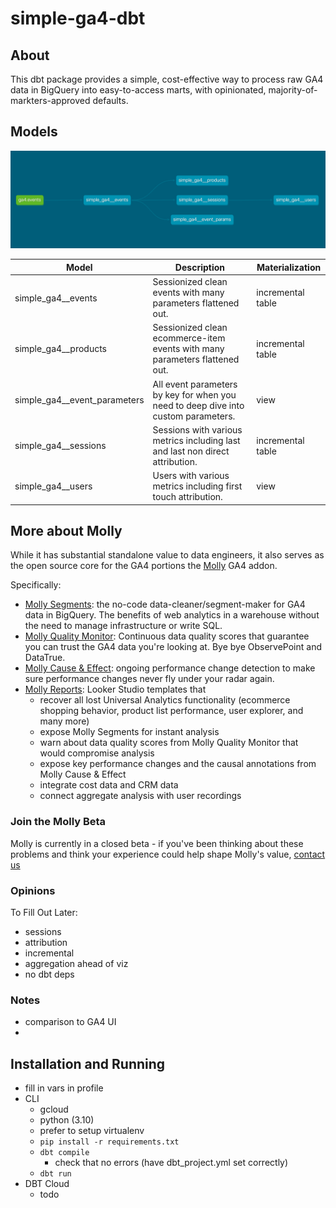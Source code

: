 # simple-ga4-dbt

## About
This dbt package provides a simple, cost-effective way to process raw GA4 data in BigQuery into easy-to-access marts, with opinionated, majority-of-markters-approved defaults.

## Models

![simple_ga4_dbt_dag.png](simple_ga4_dbt_dag.png)

| Model                        | Description                                                                        | Materialization   |
|------------------------------|------------------------------------------------------------------------------------|-------------------|
| simple_ga4__events           | Sessionized clean events with many parameters flattened out.                       | incremental table |
| simple_ga4__products         | Sessionized clean ecommerce-item events with many parameters flattened out.        | incremental table |
| simple_ga4__event_parameters | All event parameters by key for when you need to deep dive into custom parameters. | view              |
| simple_ga4__sessions         | Sessions with various metrics including last and last non direct attribution.      | incremental table |
| simple_ga4__users            | Users with various metrics including first touch attribution.                      | view              |  



## More about Molly 

While it has substantial standalone value to data engineers, it also serves as the open source core for the GA4 portions the [Molly](https://www.admindanaltics.com/molly/?utm_source=github%20simple-ga4-dbt&utm_medium=referral&utm_content=README) GA4 addon. 

Specifically: 

- [Molly Segments](https://www.admindanalytics.com/segmentation/?utm_source=github%20simple-ga4-dbt&utm_medium=referral&utm_content=README): the no-code data-cleaner/segment-maker for GA4 data in BigQuery. The benefits of web analytics in a warehouse without the need to manage infrastructure or write SQL.
- [Molly Quality Monitor](https://www.admindanalytics.com/data-quality-monitoring/?utm_source=github%20simple-ga4-dbt&utm_medium=referral&utm_content=README): Continuous data quality scores that guarantee you can trust the GA4 data you're looking at. Bye bye ObservePoint and DataTrue.
- [Molly Cause & Effect](https://www.mollydata.io/?utm_source=github%20simple-ga4-dbt&utm_medium=referral&utm_content=README): ongoing performance change detection to make sure performance changes never fly under your radar again.
- [Molly Reports](https://www.admindanalytics.com/molly-reports/?utm_source=github%20simple-ga4-dbt&utm_medium=referral&utm_content=README): Looker Studio templates that 
  - recover all lost Universal Analytics functionality (ecommerce shopping behavior, product list performance, user explorer, and many more)
  - expose Molly Segments for instant analysis
  - warn about data quality scores from Molly Quality Monitor that would compromise analysis 
  - expose key performance changes and the causal annotations from Molly Cause & Effect
  - integrate cost data and CRM data
  - connect aggregate analysis with user recordings

### Join the Molly Beta
Molly is currently in a closed beta - if you've been thinking about these problems and think your experience could help shape Molly's value, [contact us](www.admindanalytics.com/contact/?utm_source=github%20simple-ga4-dbt&utm_medium=referral&utm_content=README)

### Opinions
To Fill Out Later:
- sessions
- attribution
- incremental
- aggregation ahead of viz
- no dbt deps

### Notes
- comparison to GA4 UI
- 

## Installation and Running
- fill in vars in profile
- CLI
  - gcloud
  - python (3.10)
  - prefer to setup virtualenv
  - `pip install -r requirements.txt`
  - `dbt compile`
    - check that no errors (have dbt_project.yml set correctly)
  - `dbt run`
- DBT Cloud
  - todo